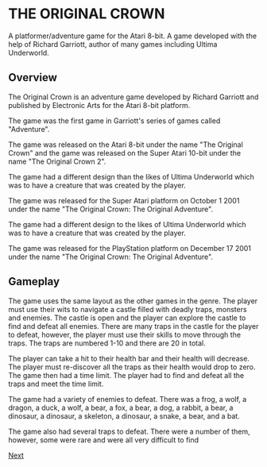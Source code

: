 # THE ORIGINAL CROWN

A platformer/adventure game for the Atari 8-bit. A game developed with the help of Richard Garriott, author of many games including Ultima Underworld.

## Overview

The Original Crown is an adventure game developed by Richard Garriott and published by Electronic Arts for the Atari 8-bit platform.

The game was the first game in Garriott's series of games called "Adventure".

The game was released on the Atari 8-bit under the name "The Original Crown" and the game was released on the Super Atari 10-bit under the name "The Original Crown 2".

The game had a different design than the likes of Ultima Underworld which was to have a creature that was created by the player.

The game was released for the Super Atari platform on October 1 2001 under the name "The Original Crown: The Original Adventure".

The game had a different design to the likes of Ultima Underworld which was to have a creature that was created by the player.

The game was released for the PlayStation platform on December 17 2001 under the name "The Original Crown: The Original Adventure".

## Gameplay

The game uses the same layout as the other games in the genre. The player must use their wits to navigate a castle filled with deadly traps, monsters and enemies. The castle is open and the player can explore the castle to find and defeat all enemies. There are many traps in the castle for the player to defeat, however, the player must use their skills to move through the traps. The traps are numbered 1-10 and there are 20 in total.

The player can take a hit to their health bar and their health will decrease. The player must re-discover all the traps as their health would drop to zero. The game then had a time limit. The player had to find and defeat all the traps and meet the time limit.

The game had a variety of enemies to defeat. There was a frog, a wolf, a dragon, a duck, a wolf, a bear, a fox, a bear, a dog, a rabbit, a bear, a dinosaur, a dinosaur, a skeleton, a dinosaur, a snake, a bear, and a bat.

The game also had several traps to defeat. There were a number of them, however, some were rare and were all very difficult to find

[Next](149.md)
